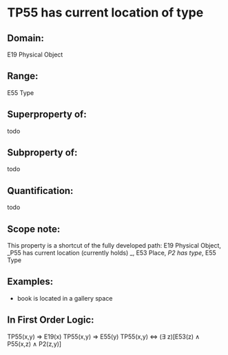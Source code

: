 # TP55 has current location of type

## Domain: 

E19 Physical Object

## Range: 

E55 Type

## Superproperty of: 

todo

## Subproperty of: 

todo

## Quantification: 

todo

## Scope note: 

This property is a shortcut of the fully developed path: E19 Physical Object, _P55 has current location (currently holds) _, E53 Place, _P2 has type_, E55 Type

## Examples: 

* book is located in a gallery space

## In First Order Logic: 

TP55(x,y) ⇒ E19(x)
TP55(x,y) ⇒ E55(y)
TP55(x,y) ⇔ (∃ z)[E53(z) ∧ P55(x,z) ∧ P2(z,y)]

